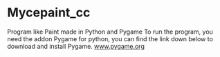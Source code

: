 # Mycepaint_cc
Program like Paint made in Python and Pygame
To run the program, you need the addon Pygame for python, you can find the link down below to download and install Pygame.
www.pygame.org
